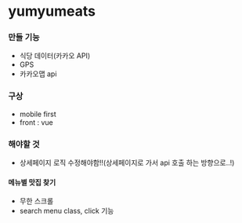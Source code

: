 # yumyumeats

### 만들 기능

- 식당 데이터(카카오 API)
- GPS
- 카카오맵 api

### 구상

- mobile first
- front : vue

### 해야할 것

- 상세페이지 로직 수정해야함!!(상세페이지로 가서 api 호출 하는 방향으로..!)

#### 메뉴별 맛집 찾기

- 무한 스크롤
- search menu class, click 기능
